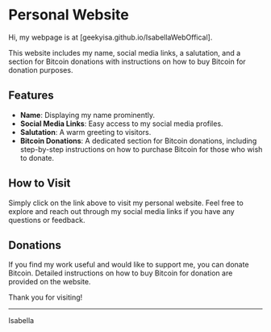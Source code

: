 # Personal Website

Hi, my webpage is at [geekyisa.github.io/IsabellaWebOffical].

This website includes my name, social media links, a salutation, and a section for Bitcoin donations with instructions on how to buy Bitcoin for donation purposes.

## Features

- **Name**: Displaying my name prominently.
- **Social Media Links**: Easy access to my social media profiles.
- **Salutation**: A warm greeting to visitors.
- **Bitcoin Donations**: A dedicated section for Bitcoin donations, including step-by-step instructions on how to purchase Bitcoin for those who wish to donate.

## How to Visit

Simply click on the link above to visit my personal website. Feel free to explore and reach out through my social media links if you have any questions or feedback.

## Donations

If you find my work useful and would like to support me, you can donate Bitcoin. Detailed instructions on how to buy Bitcoin for donation are provided on the website.

Thank you for visiting!

---
Isabella
